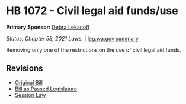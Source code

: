 # HB 1072 - Civil legal aid funds/use
**Primary Sponsor:** [Debra Lekanoff](/person/leg/lekanoff_de.md)

*Status: Chapter 58, 2021 Laws.* | [leg.wa.gov summary](https://app.leg.wa.gov/billsummary?BillNumber=1072&Year=2021)

Removing only one of the restrictions on the use of civil legal aid funds.

## Revisions
* [Original Bill](1/)
* [Bill as Passed Legislature](1/)
* [Session Law](1/)